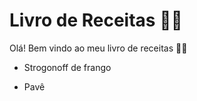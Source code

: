 # Livro de Receitas :man_cook:

Olá! Bem vindo ao meu livro de receitas :knife::fork_and_knife:

- Strogonoff de frango

- Pavê
